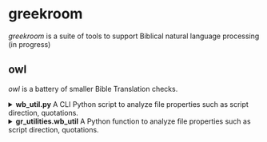 # greekroom  

_greekroom_ is a suite of tools to support Biblical natural language processing (in progress)

<!--
[![image alt >](http://img.shields.io/pypi/v/greekroom.svg)](https://pypi.python.org/pypi/greekroom/)

### Installation (stubs only, in early development, not ready for regular users yet)

```bash
pip install greekroom
```
or
```bash
git clone https://github.com/BibleNLP/greek-room.git
```
-->


## owl 
_owl_ is a battery of smaller Bible Translation checks.

<details>
<summary> <b>wb_util.py</b>
A CLI Python script to analyze file properties such as script direction, quotations.</summary>

```
usage: wb_util.py [-h] 
                  [-i INPUT_FILENAME] 
                  [-s INPUT_STRING] 
                  [-j JSON_OUT_FILENAME] 
                  [-o HTML_OUT_FILENAME] 
                  [--lang_code LANG_CODE] 
                  [--lang_name LANG_NAME]

options:
  -h, --help            show this help message and exit
  -i INPUT_FILENAME, --input_filename INPUT_FILENAME
  -s INPUT_STRING, --input_string INPUT_STRING
  -j JSON_OUT_FILENAME, --json_out_filename JSON_OUT_FILENAME
  -o HTML_OUT_FILENAME, --html_out_filename HTML_OUT_FILENAME
  --lang_code LANG_CODE
  --lang_name LANG_NAME
```
Sample calls
```
wb_util.py -h
wb_util.py -s """She asked: “Whatʼs a ‘PyPi’?”
He replied: “I don't know.”""" -j test.json
cat test.json

```
</details>

<details>
<summary> <b>gr_utilities.wb_util</b>
A Python function to analyze file properties such as script direction, quotations.</summary>
```python 
import json
from gr_utilities import wb_util

\# Apply script to string
text = """She asked: “Whatʼs a ‘PyPi’?”\nHe replied: “I don't know.”\n"""
result_dict = wb_util.script_punct(None, text, "eng", "English")
print(result_dict)
\# Apply script to file content
\# Write text to file
filename = "test.txt"
with open(filename, "w") as f_out:
    f_out.write(text)
\# Apply script
result_dict2 = wb_util.script_punct(filename)
\# Print result as JSON string
print(json.dumps(result_dict2))
\# Write result to HTML file
html_output = "test.html"
with open(html_output, "w") as f_html:
    wb_util.print_to_html(result_dict2, f_html)
```
</details>

## gr_utilities

